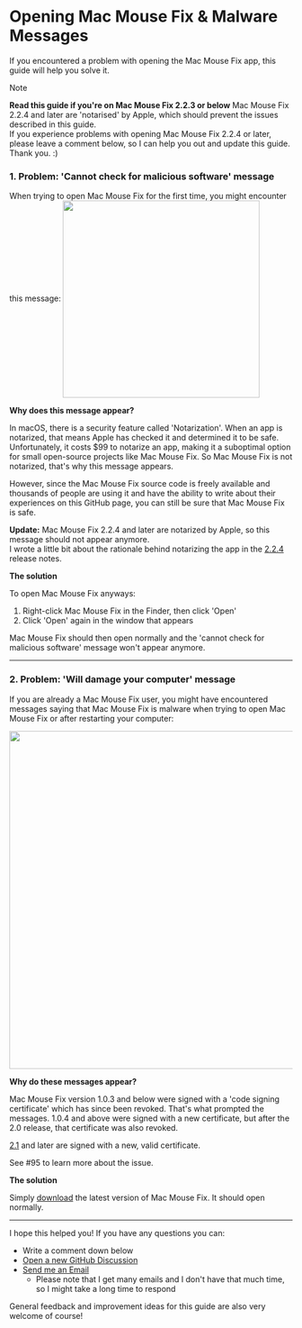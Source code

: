 <!-- THIS FILE IS AUTOMATICALLY GENERATED - EDITS WILL BE OVERRIDDEN -->
# Opening Mac Mouse Fix & Malware Messages

If you encountered a problem with opening the Mac Mouse Fix app, this guide will help you solve it.

> [!NOTE]
> **Read this guide if you're on Mac Mouse Fix 2.2.3 or below**
> Mac Mouse Fix 2.2.4 and later are 'notarised' by Apple, which should prevent the issues described in this guide. \
> If you experience problems with opening Mac Mouse Fix 2.2.4 or later, please leave a comment below, so I can help you out and update this guide. Thank you. :)

<!--
> [!NOTE]
> **If you're on Mac Mouse Fix 2.2.3 or below**
> Please refer to this guide for solutions.
>
> **If you're on a newer version of Mac Mouse Fix**
> Newer versions of Mac Mouse Fix are notarised by Apple, which should prevent the issues described in this guide from occurring.  If you experience problems despite this, please comment below so I can help you out and improve this guide. Thank you!
-->

### 1. Problem: 'Cannot check for malicious software' message

When trying to open Mac Mouse Fix for the first time, you might encounter this message:
<img width="350" align="center" src="https://user-images.githubusercontent.com/15073177/117338109-7a02c600-ae9e-11eb-91c5-2dee38ae1d7c.png">

**Why does this message appear?**

In macOS, there is a security feature called 'Notarization'. When an app is notarized, that means Apple has checked it and determined it to be safe. 
Unfortunately, it costs $99 to notarize an app, making it a suboptimal option for small open-source projects like Mac Mouse Fix. 
So Mac Mouse Fix is not notarized, that's why this message appears.

However, since the Mac Mouse Fix source code is freely available and thousands of people are using it and have the ability to write about their experiences on this GitHub page, you can still be sure that Mac Mouse Fix is safe.

**Update:** Mac Mouse Fix 2.2.4 and later are notarized by Apple, so this message should not appear anymore. \
I wrote a little bit about the rationale behind notarizing the app in the  [2.2.4](https://github.com/noah-nuebling/mac-mouse-fix/releases/tag/2.2.4) release notes.

**The solution**

To open Mac Mouse Fix anyways:
1. Right-click Mac Mouse Fix in the Finder, then click 'Open'
2. Click 'Open' again in the window that appears

Mac Mouse Fix should then open normally and the 'cannot check for malicious software' message won't appear anymore.

---

### 2. Problem: 'Will damage your computer' message

If you are already a Mac Mouse Fix user, you might have encountered messages saying that Mac Mouse Fix is malware when trying to open Mac Mouse Fix or after restarting your computer:

<img width="600" align="center" src="https://user-images.githubusercontent.com/232541/117108938-7b58c380-adb6-11eb-9497-b4503161249b.png">

**Why do these messages appear?**

Mac Mouse Fix version 1.0.3 and below were signed with a 'code signing certificate' which has since been revoked. That's what prompted the messages.
1.0.4 and above were signed with a new certificate, but after the 2.0 release, that certificate was also revoked. 

[2.1](https://github.com/noah-nuebling/mac-mouse-fix/releases/tag/2.1.0) and later are signed with a new, valid certificate. 

See #95 to learn more about the issue.

**The solution**

Simply [download](http://noah-nuebling.github.io/mac-mouse-fix-website) the latest version of Mac Mouse Fix. It should open normally.

---

I hope this helped you! If you have any questions you can:
- Write a comment down below
- [Open a new GitHub Discussion](https://github.com/noah-nuebling/mac-mouse-fix/discussions)
- [Send me an Email](mailto:noah.n.public@gmail.com?)
  - Please note that I get many emails and I don't have that much time, so I might take a long time to respond

General feedback and improvement ideas for this guide are also very welcome of course!